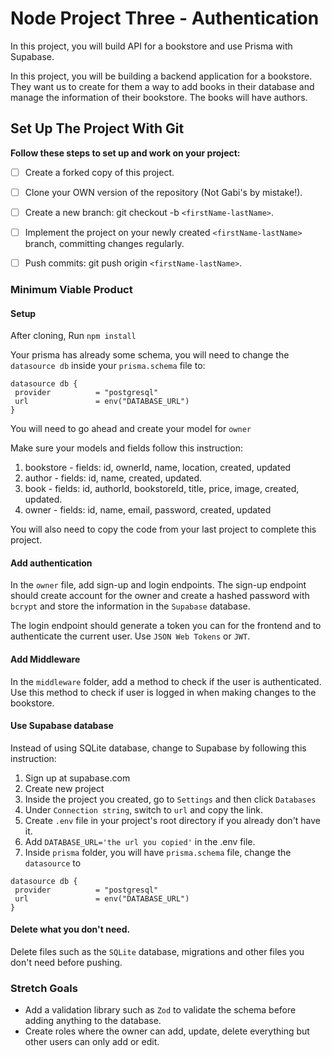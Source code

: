 # Node Project Three - Authentication

In this project, you will build API for a bookstore and use Prisma with Supabase.

In this project, you will be building a backend application for a bookstore. They want us to create for them a way to add books in their database and manage the information of their bookstore. The books will have authors.

## Set Up The Project With Git

**Follow these steps to set up and work on your project:**

* [ ] Create a forked copy of this project.
* [ ] Clone your OWN version of the repository (Not Gabi's by mistake!).
* [ ] Create a new branch: git checkout -b `<firstName-lastName>`.
* [ ] Implement the project on your newly created `<firstName-lastName>` branch, committing changes regularly.
* [ ] Push commits: git push origin `<firstName-lastName>`.


### Minimum Viable Product

#### Setup

After cloning, Run `npm install`

 Your prisma has already some schema, you will need to change the `datasource db` inside your `prisma.schema` file to:

 ```
 datasource db {
  provider          = "postgresql"
  url               = env("DATABASE_URL")
}
 ```

You will need to go ahead and create your model for `owner`

Make sure your models and fields follow this instruction:

1. bookstore - fields: id, ownerId, name, location, created, updated
2. author - fields: id, name, created, updated.
3. book - fields: id, authorId, bookstoreId, title, price, image, created, updated.
4. owner - fields: id, name, email, password, created, updated

You will also need to copy the code from your last project to complete this project.

#### Add authentication

In the `owner` file, add sign-up and login endpoints. The sign-up endpoint should create account for the owner and create a hashed password with `bcrypt` and store the information in the `Supabase` database.

The login endpoint should generate a token you can for the frontend and to authenticate the current user. Use `JSON Web Tokens` or `JWT`.

#### Add Middleware

In the `middleware` folder, add a method to check if the user is authenticated. Use this method to check if user is logged in when making changes to the bookstore.

#### Use Supabase database

Instead of using SQLite database, change to Supabase by following this instruction:

1. Sign up at supabase.com
2. Create new project
3. Inside the project you created, go to `Settings` and then click `Databases`
4. Under `Connection string`, switch to `url` and copy the link.
5. Create `.env` file in your project's root directory if you already don't have it.
6. Add `DATABASE_URL='the url you copied'` in the .env file.
7. Inside `prisma` folder, you will have `prisma.schema` file, change the `datasource` to

 ```
 datasource db {
  provider          = "postgresql"
  url               = env("DATABASE_URL")
}
 ```


#### Delete what you don't need.

Delete files such as the `SQLite` database, migrations and other files you don't need before pushing.

### Stretch Goals

- Add a validation library such as `Zod` to validate the schema before adding anything to the database.
- Create roles where the owner can add, update, delete everything but other users can only add or edit.